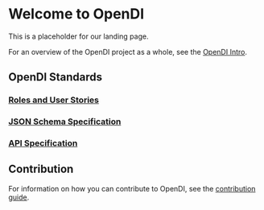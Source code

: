 # Welcome to OpenDI

This is a placeholder for our landing page.

For an overview of the OpenDI project as a whole, see the [OpenDI Intro](./OpenDI%20Intro%20Material.md).

## OpenDI Standards

### [Roles and User Stories](http://roles-user-stories.opendi.org)

### [JSON Schema Specification](http://json-schema.opendi.org)

### [API Specification](./API%20Specification.md)

## Contribution

For information on how you can contribute to OpenDI, see the [contribution guide](./How%20To%20Contribute.md).
